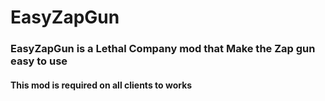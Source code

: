 # EasyZapGun
### EasyZapGun is a Lethal Company mod that Make the Zap gun easy to use
#### This mod is required on all clients to works
